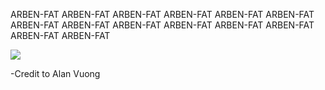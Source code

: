 ARBEN-FAT
ARBEN-FAT
ARBEN-FAT
ARBEN-FAT
ARBEN-FAT
ARBEN-FAT
ARBEN-FAT
ARBEN-FAT
ARBEN-FAT
ARBEN-FAT
ARBEN-FAT
ARBEN-FAT
ARBEN-FAT
 ARBEN-FAT

<img src = "https://images.gawker.com/18k2xbgqfdnfzjpg/c_scale,fl_progressive,q_80,w_800.jpg" />

 -Credit to Alan Vuong
